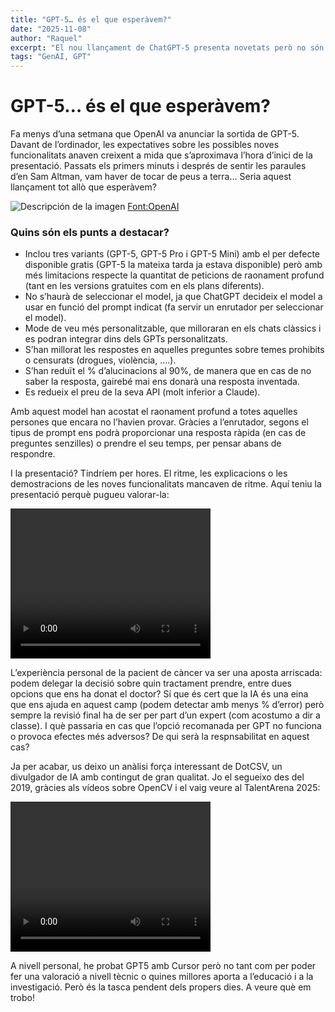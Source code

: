 ```yaml
---
title: "GPT-5… és el que esperàvem?"
date: "2025-11-08"
author: "Raquel"
excerpt: "El nou llançament de ChatGPT-5 presenta novetats però no són tant novedoses"
tags: "GenAI, GPT"
---
```


# GPT-5… és el que esperàvem?

Fa menys d’una setmana que OpenAI va anunciar la sortida de GPT-5. Davant de l’ordinador, les expectatives sobre les possibles noves funcionalitats anaven creixent a mida que s’aproximava l’hora d’inici de la presentació. Passats els primers minuts i després de sentir les paraules d’en Sam Altman, vam haver de tocar de peus a terra… Seria aquest llançament tot allò que esperàvem?

![Descripción de la imagen]("assets/images/gpt-5.jpg")
[Font:OpenAI](https://openai.com/es-ES/)


### Quins són els punts a destacar?

- Inclou tres variants (GPT-5, GPT-5 Pro i GPT-5 Mini) amb el per defecte disponible gratis (GPT-5 la mateixa tarda ja estava disponible) però amb més limitacions respecte la quantitat de peticions de raonament profund (tant en les versions gratuites com en els plans diferents).
- No s’haurà de seleccionar el model, ja que ChatGPT decideix el model a usar en funció del prompt indicat (fa servir un enrutador per seleccionar el model).
- Mode de veu més personalitzable, que milloraran en els chats clàssics i es podran integrar dins dels GPTs personalitzats.
- S’han millorat les respostes en aquelles preguntes sobre temes prohibits o censurats (drogues, violència, ….).
- S’han reduït el % d’alucinacions al 90%, de manera que en cas de no saber la resposta, gairebé mai ens donarà una resposta inventada.
- Es redueix el preu de la seva API (molt inferior a Claude).

Amb aquest model han acostat el raonament profund a totes aquelles persones que encara no l’havien provar. Gràcies a l’enrutador, segons el tipus de prompt ens podrà proporcionar una resposta ràpida (en cas de preguntes senzilles) o prendre el seu temps, per pensar abans de respondre.

I la presentació? Tindríem per hores. El ritme, les explicacions o les demostracions de les noves funcionalitats mancaven de ritme. Aquí teniu la presentació perquè pugueu valorar-la:

<video width="320" height="240" controls>
  <source src="https://www.youtube.com/embed/0Uu_VJeVVfo?si=_SUZ7pPxjpgXLVkY" type="video/mp4">
</video>

L’experiència personal de la pacient de càncer va ser una aposta arriscada: podem delegar la decisió sobre quin tractament prendre, entre dues opcions que ens ha donat el doctor? Sí que és cert que la IA és una eina que ens ajuda en aquest camp (podem detectar amb menys % d’error) però sempre la revisió final ha de ser per part d’un expert (com acostumo a dir a classe). I què passaria en cas que l’opció recomanada per GPT no funciona o provoca efectes més adversos? De qui serà la respnsabilitat en aquest cas?

Ja per acabar, us deixo un anàlisi força interessant de DotCSV, un divulgador de IA amb contingut de gran qualitat. Jo el segueixo des del 2019, gràcies als vídeos sobre OpenCV i el vaig veure al TalentArena 2025:

<video width="320" height="240" controls>
  <source src="https://youtu.be/0td-sEINlsY?si=2oZSTcT-lH9Lvdlk" type="video/mp4">
</video>

A nivell personal, he probat GPT5 amb Cursor però no tant com per poder fer una valoració a nivell tècnic o quines millores aporta a l’educació i a la investigació. Però és la tasca pendent dels propers dies. A veure què em trobo!